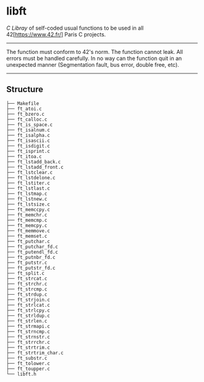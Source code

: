 # libft

*C Libray* of self-coded usual functions to be used in all 42[https://www.42.fr/] Paris C projects.

***

The function must conform to 42's norm.
The function cannot leak. All errors must be handled carefully. In no way can the function quit in an unexpected manner (Segmentation fault, bus error, double free, etc).

***
## Structure
```
├── Makefile
├── ft_atoi.c
├── ft_bzero.c
├── ft_calloc.c
├── ft_is_space.c
├── ft_isalnum.c
├── ft_isalpha.c
├── ft_isascii.c
├── ft_isdigit.c
├── ft_isprint.c
├── ft_itoa.c
├── ft_lstadd_back.c
├── ft_lstadd_front.c
├── ft_lstclear.c
├── ft_lstdelone.c
├── ft_lstiter.c
├── ft_lstlast.c
├── ft_lstmap.c
├── ft_lstnew.c
├── ft_lstsize.c
├── ft_memccpy.c
├── ft_memchr.c
├── ft_memcmp.c
├── ft_memcpy.c
├── ft_memmove.c
├── ft_memset.c
├── ft_putchar.c
├── ft_putchar_fd.c
├── ft_putendl_fd.c
├── ft_putnbr_fd.c
├── ft_putstr.c
├── ft_putstr_fd.c
├── ft_split.c
├── ft_strcat.c
├── ft_strchr.c
├── ft_strcmp.c
├── ft_strdup.c
├── ft_strjoin.c
├── ft_strlcat.c
├── ft_strlcpy.c
├── ft_strldup.c
├── ft_strlen.c
├── ft_strmapi.c
├── ft_strncmp.c
├── ft_strnstr.c
├── ft_strrchr.c
├── ft_strtrim.c
├── ft_strtrim_char.c
├── ft_substr.c
├── ft_tolower.c
├── ft_toupper.c
└── libft.h
```